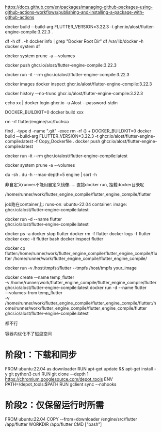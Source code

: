 

https://docs.github.com/en/packages/managing-github-packages-using-github-actions-workflows/publishing-and-installing-a-package-with-github-actions


docker build --build-arg FLUTTER_VERSION=3.22.3 -t ghcr.io/alost/flutter-engine-compile:3.22.3 .

df -h
df . -h
docker info | grep "Docker Root Dir"
df /var/lib/docker -h
docker system df

docker system prune -a --volumes

docker push ghcr.io/alost/flutter-engine-compile:3.22.3

docker run -it --rm ghcr.io/alost/flutter-engine-compile:3.22.3

docker images
docker inspect ghcr.io/alost/flutter-engine-compile:3.22.3

docker history --no-trunc ghcr.io/alost/flutter-engine-compile:3.22.3


echo xx | docker login ghcr.io -u Alost --password-stdin

DOCKER_BUILDKIT=0 docker build xxx

rm -rf flutter/engine/src/fuchsia

find . -type d -name ".git" -exec rm -rf {} +
DOCKER_BUILDKIT=0 docker build --build-arg FLUTTER_VERSION=3.22.3 -t ghcr.io/alost/flutter-engine-compile:latest -f Copy_Dockerfile .
docker push ghcr.io/alost/flutter-engine-compile:latest

docker run -it --rm ghcr.io/alost/flutter-engine-compile:latest

docker system prune -a --volumes

du -sh .
du -h --max-depth=5 engine | sort -h

非自定义runner不能用自定义镜像.....
直接docker run, 挂载docker目录呢

/home/runner/work/flutter_engine_compile/flutter_engine_compile/flutter

job跑在container上:
    runs-on: ubuntu-22.04
    container:
      image: ghcr.io/alost/flutter-engine-compile:latest


docker run -d --name flutter \
    ghcr.io/alost/flutter-engine-compile:latest

docker ps -a
docker stop flutter
docker rm -f flutter
docker logs -f flutter 
docker exec -it flutter bash
docker inspect flutter

docker cp flutter:/home/runner/work/flutter_engine_compile/flutter_engine_compile/flutter /home/runner/work/flutter_engine_compile/flutter_engine_compile/

docker run -v /host/tmpfs:/flutter --tmpfs /host/tmpfs your_image

docker create --name temp_flutter \
  -v /home/runner/work/flutter_engine_compile/flutter_engine_compile/flutter \
  ghcr.io/alost/flutter-engine-compile:latest
docker run -d --name flutter \
  --volumes-from temp_flutter \
  -v /home/runner/work/flutter_engine_compile/flutter_engine_compile/flutter:/home/runner/work/flutter_engine_compile/flutter_engine_compile/flutter \
  ghcr.io/alost/flutter-engine-compile:latest

都不行

容器内优化不了磁盘空间

# 阶段1：下载和同步
FROM ubuntu:22.04 as downloader
RUN apt-get update && apt-get install -y git python3 curl
RUN git clone --depth 1 https://chromium.googlesource.com/depot_tools
ENV PATH=/depot_tools:$PATH
RUN gclient sync --nohooks

# 阶段2：仅保留运行时所需
FROM ubuntu:22.04
COPY --from=downloader /engine/src/flutter /app/flutter
WORKDIR /app/flutter
CMD ["bash"]

